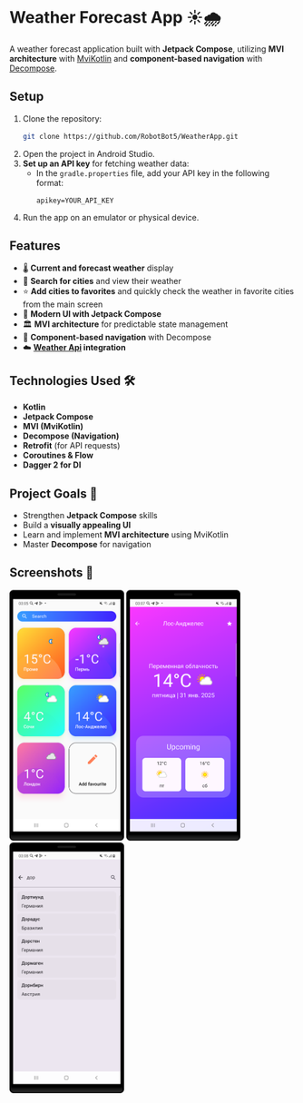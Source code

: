 # Weather Forecast App ☀️🌧️

A weather forecast application built with **Jetpack Compose**, utilizing **MVI architecture** with [MviKotlin](https://github.com/arkivanov/MVIKotlin) and **component-based navigation** with [Decompose](https://github.com/arkivanov/Decompose).

## Setup

1. Clone the repository:
   ```bash
   git clone https://github.com/RobotBot5/WeatherApp.git
   ```
2. Open the project in Android Studio.
3. **Set up an API key** for fetching weather data:
   - In the `gradle.properties` file, add your API key in the following format:
     ```properties
     apikey=YOUR_API_KEY
     ```
4. Run the app on an emulator or physical device.

## Features

- 🌡️ **Current and forecast weather** display
- 🌆 **Search for cities** and view their weather
- ⭐ **Add cities to favorites** and quickly check the weather in favorite cities from the main screen
- 🎨 **Modern UI with Jetpack Compose**
- 🏛 **MVI architecture** for predictable state management
- 🔀 **Component-based navigation** with Decompose
- ☁️ **[Weather Api](https://weatherapi.com/) integration**

## Technologies Used 🛠

- **Kotlin**
- **Jetpack Compose**
- **MVI (MviKotlin)**
- **Decompose (Navigation)**
- **Retrofit** (for API requests)
- **Coroutines & Flow**
- **Dagger 2 for DI**

## Project Goals 🎯

- Strengthen **Jetpack Compose** skills
- Build a **visually appealing UI**
- Learn and implement **MVI architecture** using MviKotlin
- Master **Decompose** for navigation

## Screenshots 📸
<img src="/screenshots/Screenshot_1.png?raw=true" alt="Stock Chart" width="40%">  
<img src="/screenshots/Screenshot_2.png?raw=true" alt="Zoomed View" width="40%">  
<img src="/screenshots/Screenshot_3.png?raw=true" alt="Zoomed View" width="40%">
